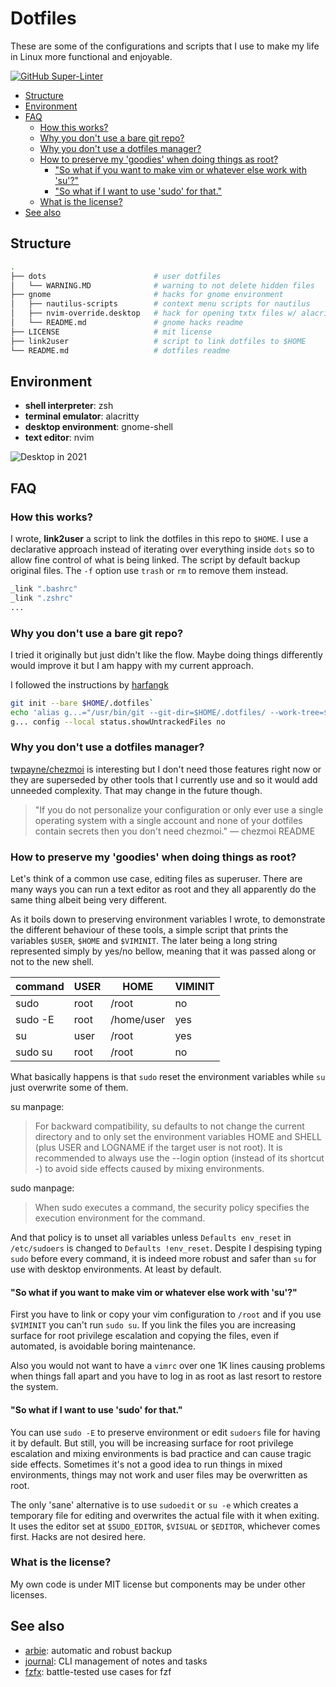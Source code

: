 # Dotfiles
These are some of the configurations and scripts that I use to make my life in Linux more functional and enjoyable.

[![GitHub Super-Linter](https://github.com/lbcnz/dotfiles/workflows/Lint%20Code%20Base/badge.svg)](https://github.com/marketplace/actions/super-linter)

<!-- TOC GFM -->

* [Structure](#structure)
* [Environment](#environment)
* [FAQ](#faq)
  * [How this works?](#how-this-works)
  * [Why you don't use a bare git repo?](#why-you-dont-use-a-bare-git-repo)
  * [Why you don't use a dotfiles manager?](#why-you-dont-use-a-dotfiles-manager)
  * [How to preserve my 'goodies' when doing things as root?](#how-to-preserve-my-goodies-when-doing-things-as-root)
    * ["So what if you want to make vim or whatever else work with 'su'?"](#so-what-if-you-want-to-make-vim-or-whatever-else-work-with-su)
    * ["So what if I want to use 'sudo' for that."](#so-what-if-i-want-to-use-sudo-for-that)
  * [What is the license?](#what-is-the-license)
* [See also](#see-also)

<!-- /TOC -->

## Structure
```sh
.
├── dots                        # user dotfiles
│   └── WARNING.MD              # warning to not delete hidden files
├── gnome                       # hacks for gnome environment
│   ├── nautilus-scripts        # context menu scripts for nautilus
│   ├── nvim-override.desktop   # hack for opening txtx files w/ alacritty
│   └── README.md               # gnome hacks readme
├── LICENSE                     # mit license
├── link2user                   # script to link dotfiles to $HOME
└── README.md                   # dotfiles readme
```

## Environment
- **shell interpreter**: zsh
- **terminal emulator**: alacritty
- **desktop environment**: gnome-shell
- **text editor**: nvim

![Desktop in 2021](https://github.com/lbcnz/dotfiles/raw/main/assets/21-desktop.png)

## FAQ
### How this works?
I wrote, **link2user** a script to link the dotfiles in this repo to `$HOME`. I use a declarative approach instead of iterating over everything inside `dots` so to allow fine control of what is being linked. The script by default backup original files. The `-f` option use `trash` or `rm` to remove them instead.

```sh
_link ".bashrc"
_link ".zshrc"
...
```

### Why you don't use a bare git repo?
I tried it originally but just didn't like the flow. Maybe doing things differently would improve it but I am happy with my current approach.

I followed the instructions by [harfangk](https://harfangk.github.io/2016/09/18/manage-dotfiles-with-a-git-bare-repository.html)
```sh
git init --bare $HOME/.dotfiles`
echo 'alias g...="/usr/bin/git --git-dir=$HOME/.dotfiles/ --work-tree=$HOME"' >> $HOME/.aliases
g... config --local status.showUntrackedFiles no
```

### Why you don't use a dotfiles manager?
[twpayne/chezmoi](https://github.com/twpayne/chezmoi) is interesting but I don't need those features right now or they are superseded by other tools that I currently use and so it would add unneeded complexity. That may change in the future though.

> "If you do not personalize your configuration or only ever use a single operating system with a single account and none of your dotfiles contain secrets then you don't need chezmoi." — chezmoi README

### How to preserve my 'goodies' when doing things as root?
Let's think of a common use case, editing files as superuser. There are many ways you can run a text editor as root and they all apparently do the same thing albeit being very different.

As it boils down to preserving environment variables I wrote, to demonstrate the different behaviour of these tools, a simple script that prints the variables `$USER`, `$HOME` and `$VIMINIT`. The later being a long string represented simply by yes/no bellow, meaning that it was passed along or not to the new shell.

| command | USER | HOME       | VIMINIT |
| ---     | ---  | ---        | ---     |
| sudo    | root | /root      | no      |
| sudo -E | root | /home/user | yes     |
| su      | user | /root      | yes     |
| sudo su | root | /root      | no      |

What basically happens is that `sudo` reset the environment variables while `su` just overwrite some of them.

su manpage:
> For backward compatibility, su defaults to not change the current directory and to only set the environment variables HOME and SHELL  (plus
> USER  and LOGNAME if the target user is not root).  It is recommended to always use the --login option (instead of its shortcut -) to avoid
> side effects caused by mixing environments.

sudo manpage:
> When sudo executes a command, the security policy specifies the execution environment for the command.

And that policy is to unset all variables unless `Defaults env_reset` in `/etc/sudoers` is changed to `Defaults !env_reset`. Despite I despising typing `sudo` before every command, it is indeed more robust and safer than `su` for use with desktop environments. At least by default.

#### "So what if you want to make vim or whatever else work with 'su'?"

First you have to link or copy your vim configuration to `/root` and if you use `$VIMINIT` you can't run `sudo su`. If you link the files you are increasing surface for root privilege escalation and copying the files, even if automated, is avoidable boring maintenance.

Also you would not want to have a `vimrc` over one 1K lines causing problems when things fall apart and you have to log in as root as last resort to restore the system.

#### "So what if I want to use 'sudo' for that."

You can use `sudo -E` to preserve environment or edit `sudoers` file for having it by default. But still, you will be increasing surface for root privilege escalation and mixing environments is bad practice and can cause tragic side effects. Sometimes it's not a good idea to run things in mixed environments, things may not work and user files may be overwritten as root.

The only 'sane' alternative is to use `sudoedit` or `su -e` which creates a temporary file for editing and overwrites the actual file with it when exiting. It uses the editor set at `$SUDO_EDITOR`, `$VISUAL` or `$EDITOR`, whichever comes first. Hacks are not desired here.

### What is the license?
My own code is under MIT license but components may be under other licenses.

## See also
- [arbie](https://github.com/lbcnz/arbie): automatic and robust backup
- [journal](https://github.com/lbcnz/journal): CLI management of notes and tasks
- [fzfx](https://github.com/lbcnz/fzfx): battle-tested use cases for fzf
